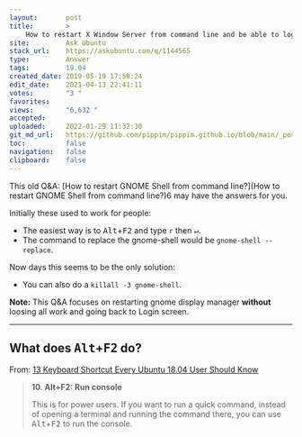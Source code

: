 ```yaml
---
layout:       post
title:        >
    How to restart X Window Server from command line and be able to login again afterwards?
site:         Ask Ubuntu
stack_url:    https://askubuntu.com/q/1144565
type:         Answer
tags:         19.04
created_date: 2019-05-19 17:58:24
edit_date:    2021-04-13 22:41:11
votes:        "3 "
favorites:    
views:        "6,632 "
accepted:     
uploaded:     2022-01-29 11:32:30
git_md_url:   https://github.com/pippim/pippim.github.io/blob/main/_posts/2019/2019-05-19-How-to-restart-X-Window-Server-from-command-line-and-be-able-to-login-again-afterwards^.md
toc:          false
navigation:   false
clipboard:    false
---
```


This old Q&A: [How to restart GNOME Shell from command line?](How to restart GNOME Shell from command line?)6 may have the answers for you.

Initially these used to work for people:

- The easiest way is to <kbd>Alt</kbd>+<kbd>F2</kbd> and type `r` then <kbd>↵</kbd>.
- The command to replace the gnome-shell would be `gnome-shell --replace`.

Now days this seems to be the only solution:

- You can also do a `killall -3 gnome-shell`.

**Note:** This Q&A focuses on restarting gnome display manager **without** loosing all work and going back to Login screen.


----------

## What does <kbd>Alt</kbd>+<kbd>F2</kbd> do?

From: [13 Keyboard Shortcut Every Ubuntu 18.04 User Should Know](https://itsfoss.com/ubuntu-shortcuts/)

> <b>10. Alt+F2: Run console</b>  
>   
> This is for power users. If you want to run a quick command, instead  
> of opening a terminal and running the command there, you can use  
> <kbd>Alt</kbd>+<kbd>F2</kbd> to run the console.  
